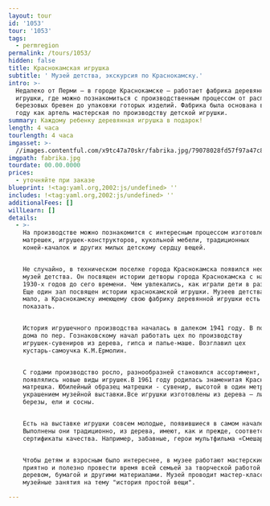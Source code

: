 ```yaml
---
layout: tour
id: '1053'
tour: '1053'
tags:
  - permregion
permalink: /tours/1053/
hidden: false
title: Краснокамская игрушка
subtitle: ' Музей детства, экскурсия по Краснокамску.'
intro: >-
  Недалеко от Перми – в городе Краснокамске – работает фабрика деревянной
  игрушки, где можно познакомиться с производственным процессом от распила
  березовых бревен до упаковки готорых изделий. Фабрика была основана в 1941
  году как артель мастерская по производству детской игрушки.
summary: Каждому ребенку деревянная игрушка в подарок!
length: 4 часа
tourlength: 4 часа
imgasset: >-
  //images.contentful.com/x9tc47a70skr/fabrika.jpg/79078028fd57f97a47c88b717b7ae696/fabrika.jpg
imgpath: fabrika.jpg
tourdate: 00.00.0000
prices:
  - уточняйте при заказе
blueprint: !<tag:yaml.org,2002:js/undefined> ''
includes: !<tag:yaml.org,2002:js/undefined> ''
additionalFees: []
willLearn: []
details:
  - >-
    На производстве можно познакомится с интересным процессом изготовления
    матрешек, игрушек-конструкторов, кукольной мебели, традиционных
    коней-качалок и других милых детскому сердцу вещей.


    Не случайно, в техническом поселке города Краснокамска появился необычный
    музей детства. Он посвящен истории детворы города Краснокамска с начала
    1930-х годов до сего времени. Чем увлекались, как играли дети в разные годы?
    Еще один зал посвящен истории краснокамской игрушки. Музеев детства в стране
    мало, а Краснокамску имеющему свою фабрику деревянной игрушки есть что
    показать.


    История игрушечного производства началась в далеком 1941 году. В подвале
    дома по пер. Гознаковскому начал работать цех по производству
    игрушек-сувениров из дерева, гипса и папье-маше. Возглавил цех
    кустарь-самоучка К.М.Ермолин.


    С годами производство росло, разнообразней становился ассортимент,
    появлялись новые виды игрушек.В 1961 году родилась знаменитая Краснокамская
    матрешка. Юбилейный образец матрешки - сувенир, высотой в один метр, стал
    украшением музейной выставки.Все игрушки изготовлены из дерева – липы,
    березы, ели и сосны.


    Есть на выставке игрушки совсем молодые, появившиеся в самом начале 21 века.
    Выполнены они традиционно, из дерева, имеют, как и прежде, соответствующие
    сертификаты качества. Например, забавные, герои мультфильма «Смешарики».


    Чтобы детям и взросным было интереснее, в музее работают мастерские, где
    приятно и полезно провести время всей семьей за творческой работой с
    деревом, бумагой и другими материалами. Музей проводит мастер-классы и
    музейные занятия на тему "история простой вещи".

---
```

